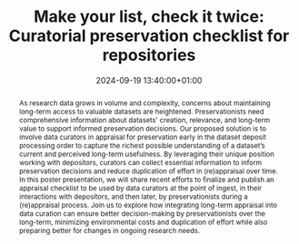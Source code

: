 ---
abstract: "As research data grows in volume and complexity, concerns about maintaining
  long-term access to valuable datasets are heightened. Preservationists need comprehensive
  information about datasets' creation, relevance, and long-term value to support
  informed preservation decisions. Our proposed solution is to involve data curators
  in appraisal for preservation early in the dataset deposit processing order to capture
  the richest possible understanding of a dataset’s current and perceived long-term
  usefulness. By leveraging their unique position working with depositors, curators
  can collect essential information to inform preservation decisions and reduce duplication
  of effort in (re)appraisal over time. \n\nIn this poster presentation, we will share
  recent efforts to finalize and publish an appraisal checklist to be used by data
  curators at the point of ingest, in their interactions with depositors, and then
  later, by preservationists during a (re)appraisal process. Join us to explore how
  integrating long-term appraisal into data curation can ensure better decision-making
  by preservationists over the long-term, minimizing environmental costs and duplication
  of effort while also preparing better for changes in ongoing research needs."
creators:
- Beth Knazook
- ' Erin Clary'
- ' Mikala Narlock'
date: 2024-09-19 13:40:00+01:00
document_url: https://doi.org/10.5281/zenodo.13645948
grand_parent: iPRES
institutions: []
keywords:
- approaches to preservation
- from document to data
landing_page_url: https://zenodo.org/records/13645948
language: eng
layout: publication
license: Creative Commons Attribution 4.0 (CC-BY-4.0)
notes_url: https://docs.google.com/document/d/1TyATX9tJYvyL0Wx572QwHZp_tsNIPyhOnbkEfnzDWsg/edit#heading=h.aar4tupij1po
parent: iPRES 2024
publication_type: poster
size: null
slides_url: ''
source_name: iPRES
stream_url: https://www.archief.vlaanderen.be/archief/records/dossiers/5acb210228ce4315ae650812d056a482329eb83ed2dc42398a51505dc153be81/documents/227a2716e87940519b21037d2c2726849f6e82d457d340e6926ae7ec5534600c
title: 'Make your list, check it twice: Curatorial preservation checklist for repositories'
year: 2024
---